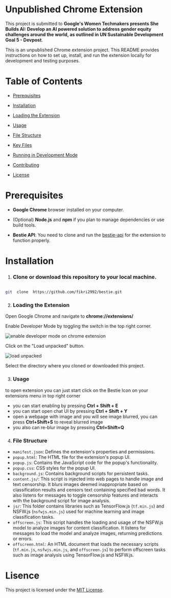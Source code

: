 
# Unpublished Chrome Extension

This project is submitted to **Google's Women Techmakers presents She Builds AI: Develop an AI powered solution to address gender equity challenges around the world, as outlined in UN Sustainable Development Goal 5 - Devpost**.


This is an unpublished Chrome extension project. This README provides instructions on how to set up, install, and run the extension locally for development and testing purposes.



# Table of Contents



- [Prerequisites](#prerequisites)

- [Installation](#installation)

- [Loading the Extension](#loading-the-extension)

- [Usage](#usage)

- [File Structure](#file-structure)

- [Key Files](#key-files)

- [Running in Development Mode](#running-in-development-mode)

- [Contributing](#contributing)

- [License](#license)



# Prerequisites



-  **Google Chrome** browser installed on your computer.

- (Optional) **Node.js** and **npm** if you plan to manage dependencies or use build tools.

- **Bestie API**: You need to clone and run the [bestie-api](https://github.com/fikri2992/bestie-api) for the extension to function properly.


# Installation


1.  ### **Clone or download** this repository to your local machine.

```bash

git  clone  https://github.com/fikri2992/bestie.git

```

2. ### **Loading the Extension**

Open Google Chrome and navigate to **chrome://extensions/**



Enable Developer Mode by toggling the switch in the top right corner.

  ![enable developer mode on chrome extension](https://i.imgur.com/2sDnVX1.png)

Click on the "Load unpacked" button.

  ![load unpacked](https://i.imgur.com/N9v9DOR.png)

Select the directory where you cloned or downloaded this project.

3. ### **Usage**
to open extension you can just start click on the Bestie Icon on your extensions menu in top right corner 
- you can start enabling by pressing **Ctrl + Shift + E** 
- you can start open chat UI by pressing **Ctrl + Shift + Y**
- open a webpage with image and you will see image blurred, you can press **Ctrl+Shift+S** to reveal blurred image
- you also can re-blur image by pressing **Ctrl+Shift+Q**

4. ### File Structure

-   `manifest.json`: Defines the extension's properties and permissions.
-   `popup.html`: The HTML file for the extension's popup UI.
-   `popup.js`: Contains the JavaScript code for the popup's functionality.
-   `popup.css`: CSS styles for the popup UI.
-   `background.js`: Contains background scripts for persistent tasks.
-   `content.js/`: This script is injected into web pages to handle image and text censorship. It blurs images deemed inappropriate based on classification results and censors text containing specified bad words. It also listens for messages to toggle censorship features and interacts with the background script for image analysis.
-   `js/`: This folder contains libraries such as TensorFlow.js (`tf.min.js`) and NSFW.js (`nsfwjs.min.js`) used for machine learning and image classification tasks.
-   `offscreen.js`: This script handles the loading and usage of the NSFW.js model to analyze images for content classification. It listens for messages to load the model and analyze images, returning predictions or errors.
-   `offscreen.html`: An HTML document that loads the necessary scripts (`tf.min.js`,  `nsfwjs.min.js`, and  `offscreen.js`) to perform offscreen tasks such as image analysis using TensorFlow.js and NSFW.js.

# Lisence
This project is licensed under the [MIT License](https://mit-license.org/).